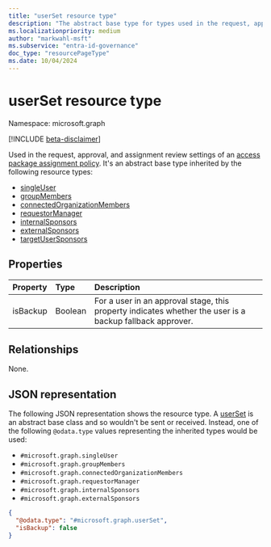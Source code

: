 ```yaml
---
title: "userSet resource type"
description: "The abstract base type for types used in the request, approval, and assignment review settings of an access package assignment policy."
ms.localizationpriority: medium
author: "markwahl-msft"
ms.subservice: "entra-id-governance"
doc_type: "resourcePageType"
ms.date: 10/04/2024
---
```


# userSet resource type

Namespace: microsoft.graph

[!INCLUDE [beta-disclaimer](../../includes/beta-disclaimer.md)]

Used in the request, approval, and assignment review settings of an [access package assignment policy](accesspackageassignmentpolicy.md). It's an abstract base type inherited by the following resource types:
+ [singleUser](singleuser.md)
+ [groupMembers](groupmembers.md)
+ [connectedOrganizationMembers](connectedorganizationmembers.md)
+ [requestorManager](requestormanager.md)
+ [internalSponsors](internalsponsors.md)
+ [externalSponsors](externalsponsors.md)
+ [targetUserSponsors](targetusersponsors.md)

## Properties

| Property                     | Type                      | Description |
| :--------------------------- | :------------------------ | :---------- |
| isBackup | Boolean | For a user in an approval stage, this property indicates whether the user is a backup fallback approver. |

## Relationships

None.

## JSON representation

The following JSON representation shows the resource type. A [userSet](userset.md) is an abstract base class and so wouldn't be sent or received. Instead, one of the following `@odata.type` values representing the inherited types would be used:
+ `#microsoft.graph.singleUser`
+ `#microsoft.graph.groupMembers`
+ `#microsoft.graph.connectedOrganizationMembers`
+ `#microsoft.graph.requestorManager`
+ `#microsoft.graph.internalSponsors`
+ `#microsoft.graph.externalSponsors`

<!-- {
  "blockType": "resource",
  "optionalProperties": [

  ],
  "@odata.type": "microsoft.graph.userSet"
}-->

```json
{
  "@odata.type": "#microsoft.graph.userSet",
  "isBackup": false
}
```



<!-- uuid: 16cd6b66-4b1a-43a1-adaf-3a886856ed98
2019-02-04 14:57:30 UTC -->
<!-- {
  "type": "#page.annotation",
  "description": "userSet complex type",
  "keywords": "",
  "section": "documentation",
  "tocPath": ""
}-->


